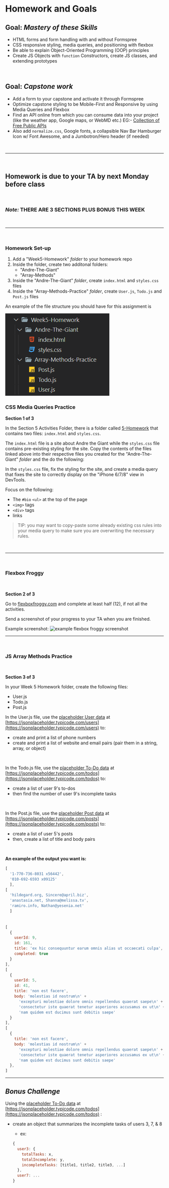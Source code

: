 # Homework and Goals

## Goal: _Mastery of these Skills_

- HTML forms and form handling with and without Formspree
- CSS responsive styling, media queries, and positioning with flexbox
- Be able to explain Object-Oriented Programming (OOP) principles
- Create JS Objects with `function` Constructors, create JS classes, and extending prototypes

<br>

## Goal: _Capstone work_

- Add a form to your capstone and activate it through Formspree
- Optimize capstone styling to be Mobile-First and Responsive by using Media Queries and Flexbox
- Find an API online from which you can consume data into your project (like the weather app, Google maps, or WebMD etc.) EG:- [Collection of Free Public APIs](https://github.com/public-apis/public-apis#public-apis--)
- Also add `normalize.css`, Google fonts, a collapsible Nav Bar Hamburger Icon w/ Font Awesome, and a Jumbotron/Hero header (if needed)

<br>

---

<br>

## Homework is due to your TA by next Monday before class
<br>

### _Note:_ **THERE ARE 3 SECTIONS PLUS BONUS THIS WEEK**
<br>

---

<br>

### Homework Set-up

1. Add a "Week5-Homework" _folder_ to your homework repo
2. Inside the folder, create two additonal folders:
    - "Andre-The-Giant"
    - "Array-Methods"
3. Inside the "Andre-The-Giant" _folder_, create `index.html` and `styles.css` files
4. Inside the "Array-Methods-Practice" _folder_, create `User.js`, `Todo.js` and `Post.js` files

An example of the file structure you should have for this assignment is

![Week5HWFileStructure](img/Week5HWFileStructure.png)

### CSS Media Queries Practice

**Section 1 of 3**

In the Section 5 Activities Folder, there is a folder called [5-Homework](https://github.com/savvy-coders/sc-curriculum/tree/master/Section05/Activities/5-Homework) that contains two files: `index.html` and `styles.css`.

The `index.html` file is a site about Andre the Giant while the `styles.css` file contains pre-existing styling for the site. Copy the contents of the files linked above into their respective files you created for the "Andre-The-Giant" _folder_ and the do the following:  

In the `styles.css` file, fix the styling for the site, and create a media query that fixes the site to correctly display on the "iPhone 6/7/8" view in DevTools.

Focus on the following:

- The `#bio` `<ul>` at the top of the page
- `<img>` tags
- `<div>` tags
- links

> TIP: you may want to copy-paste some already existing css rules into your media query to make sure you are overwriting the necessary rules.

<br>

---
<br>

### Flexbox Froggy
<br>

**Section 2 of 3**

Go to [flexboxfroggy.com](https://flexboxfroggy.com/) and complete at least half (12), if not all the activities.

Send a screenshot of your progress to your TA when you are finished.

Example screenshot:
![example flexbox froggy screenshot](img/flexboxFroggyScreenshot.png)
<br>

---

<br>

### JS Array Methods Practice

<br>

**Section 3 of 3**

In your Week 5 Homework folder, create the following files:

- User.js
- Todo.js
- Post.js

In the User.js file, use the [placeholder User data](https://jsonplaceholder.typicode.com/users) at [https://jsonplaceholder.typicode.com/users](https://jsonplaceholder.typicode.com/users) to:

- create and print a list of phone numbers
- create and print a list of website and email pairs (pair them in a string, array, or object)

<br>

In the Todo.js file, use the [placeholder To-Do data](https://jsonplaceholder.typicode.com/todos) at [https://jsonplaceholder.typicode.com/todos](https://jsonplaceholder.typicode.com/todos) to:

- create a list of user 9's to-dos
- then find the number of user 9's incomplete tasks

<br>

In the Post.js file, use the [placeholder Post data](https://jsonplaceholder.typicode.com/posts) at [https://jsonplaceholder.typicode.com/posts](https://jsonplaceholder.typicode.com/posts) to:

- create a list of user 5's posts
- then, create a list of title and body pairs

<br>

<b>An example of the output you want is:</b>

```javascript
[
  '1-770-736-8031 x56442',
  '010-692-6593 x09125'
  ],
[
  'hildegard.org, Sincere@april.biz',
  'anastasia.net, Shanna@melissa.tv',
  'ramiro.info, Nathan@yesenia.net'
  ]


[
  {
    userId: 9,
    id: 161,
    title: 'ex hic consequuntur earum omnis alias ut occaecati culpa',
    completed: true
  }
],
[
  {
    userId: 5,
    id: 41,
    title: 'non est facere',
    body: 'molestias id nostrum\n' +
      'excepturi molestiae dolore omnis repellendus quaerat saepe\n' +
      'consectetur iste quaerat tenetur asperiores accusamus ex ut\n' +
      'nam quidem est ducimus sunt debitis saepe'
  }
],
[
  {
    title: 'non est facere',
    body: 'molestias id nostrum\n' +
      'excepturi molestiae dolore omnis repellendus quaerat saepe\n' +
      'consectetur iste quaerat tenetur asperiores accusamus ex ut\n' +
      'nam quidem est ducimus sunt debitis saepe'
  },
]
```

---

## _Bonus Challenge_

Using the [placeholder To-Do data](https://jsonplaceholder.typicode.com/todos) at [https://jsonplaceholder.typicode.com/todos](https://jsonplaceholder.typicode.com/todos) :

- create an object that summarizes the incomplete tasks of users 3, 7, & 8
  - ex:

  ```javascript
  {
    user3: {
      totalTasks: x,
      totalIncomplete: y,
      incompleteTasks: [title1, title2, title3, ...]
    },
    user7: ...
  }
  ```
